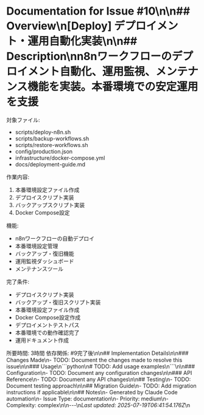 # Documentation for Issue #10\n\n## Overview\n[Deploy] デプロイメント・運用自動化実装\n\n## Description\nn8nワークフローのデプロイメント自動化、運用監視、メンテナンス機能を実装。本番環境での安定運用を支援

対象ファイル:
- scripts/deploy-n8n.sh
- scripts/backup-workflows.sh
- scripts/restore-workflows.sh
- config/production.json
- infrastructure/docker-compose.yml
- docs/deployment-guide.md

作業内容:
1. 本番環境設定ファイル作成
2. デプロイスクリプト実装
3. バックアップスクリプト実装
4. Docker Compose設定

機能:
- n8nワークフローの自動デプロイ
- 本番環境設定管理
- バックアップ・復旧機能
- 運用監視ダッシュボード
- メンテナンスツール

完了条件:
- デプロイスクリプト実装
- バックアップ・復旧スクリプト実装
- 本番環境設定ファイル作成
- Docker Compose設定作成
- デプロイメントテストパス
- 本番環境での動作確認完了
- 運用ドキュメント作成

所要時間: 3時間
依存関係: #9完了後\n\n## Implementation Details\n\n### Changes Made\n- TODO: Document the changes made to resolve this issue\n\n### Usage\n\`\`\`python\n# TODO: Add usage examples\n\`\`\`\n\n### Configuration\n- TODO: Document any configuration changes\n\n### API Reference\n- TODO: Document any API changes\n\n## Testing\n- TODO: Document testing approach\n\n## Migration Guide\n- TODO: Add migration instructions if applicable\n\n## Notes\n- Generated by Claude Code automation\n- Issue Type: documentation\n- Priority: medium\n- Complexity: complex\n\n---\n*Last updated: 2025-07-19T06:41:54.176Z*\n